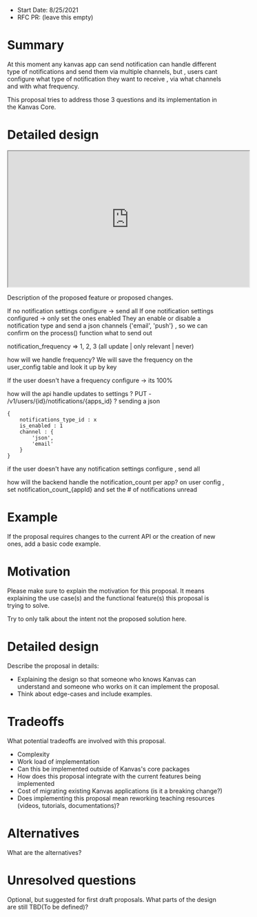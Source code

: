 - Start Date: 8/25/2021
- RFC PR: (leave this empty)

# Summary

At this moment any kanvas app can send notification can handle different type of notifications and send them via multiple channels, but , users cant configure what type of notification they want to receive , via what channels and with what frequency.

This proposal tries to address those 3 questions and its implementation in the Kanvas Core.

# Detailed design 

<iframe width="560" height="315" src='https://dbdiagram.io/embed/612720576dc2bb6073bbee53'> </iframe>

Description of the proposed feature or proposed changes.

If no notification settings configure -> send all
If one notification settings configured -> only set the ones enabled
They an enable or disable a notification type and send a json channels {'email', 'push'} , so we can confirm on the process() function what to send out

notification_frequency => 1, 2, 3 (all update | only relevant | never)

how will we handle frequency?
We will save the frequency on the user_config table and look it up by key

If the user doesn't have a frequency configure -> its 100%

how will the api handle updates to settings ?
PUT - /v1/users/{id}/notifications/{apps_id} ? sending a json
```
{
    notifications_type_id : x
    is_enabled : 1
    channel : {
        'json',
        'email'
    }
}
```

if the user doesn't have any notification settings configure , send all

how will the backend handle the notification_count per app?
on user config , set notification_count_{appId} and set the # of notifications unread

# Example

If the proposal requires changes to the current API or the creation of new ones, add a basic code example.

# Motivation

Please make sure to explain the motivation for this proposal. 
It means explaining the use case(s) and the functional feature(s) this proposal is trying to solve. 

Try to only talk about the intent not the proposed solution here.

# Detailed design

Describe the proposal in details:

- Explaining the design so that someone who knows Kanvas can understand and someone who works on it can implement the proposal. 
- Think about edge-cases and include examples.

# Tradeoffs

What potential tradeoffs are involved with this proposal.

- Complexity
- Work load of implementation
- Can this be implemented outside of Kanvas's core packages
- How does this proposal integrate with the current features being implemented
- Cost of migrating existing Kanvas applications (is it a breaking change?)
- Does implementing this proposal mean reworking teaching resources (videos, tutorials, documentations)?

# Alternatives

What are the alternatives?

# Unresolved questions

Optional, but suggested for first draft proposals. What parts of the design are still TBD(To be defined)?
